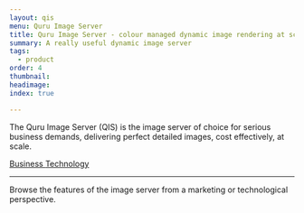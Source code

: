 ```yaml
---
layout: qis
menu: Quru Image Server
title: Quru Image Server - colour managed dynamic image rendering at scale
summary: A really useful dynamic image server
tags:
  - product
order: 4
thumbnail:
headimage:
index: true

---
```


The Quru Image Server (QIS) is the image server of choice for serious business demands, delivering perfect detailed images, cost effectively, at scale.

  <div class="grid clearfix">
    <a href="/products/qisforbusiness.html" class="qis_type" id="qis_for_business"> Business </a>
    <a href="/products/qistechnology.html" class="qis_type" id="qis_technology"> Technology </a>
  </div>

-----

Browse the features of the image server from a marketing or technological perspective.
